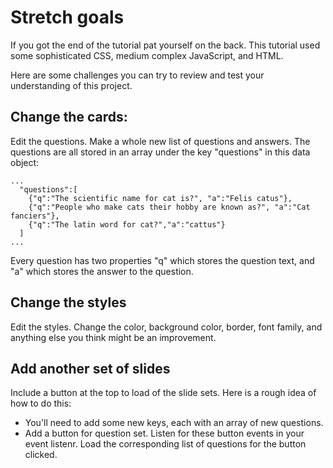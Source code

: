 # Stretch goals 
If you got the end of the tutorial pat yourself on the back. This tutorial used some sophisticated CSS, medium complex JavaScript, and HTML. 

Here are some challenges you can try to review and test your understanding of this project.

## Change the cards: 
Edit the questions. Make a whole new list of questions and answers. The questions are all stored in an array under the key "questions" in this data object: 

```JS
...
  "questions":[
    {"q":"The scientific name for cat is?", "a":"Felis catus"},
    {"q":"People who make cats their hobby are known as?", "a":"Cat fanciers"},
    {"q":"The latin word for cat?","a":"cattus"}
  ]
...
```

Every question has two properties "q" which stores the question text, and "a" which stores the answer to the question. 

## Change the styles
Edit the styles. Change the color, background color, border, font family, and anything else you think might be an improvement. 

## Add another set of slides
Include a button at the top to load of the slide sets. Here is a rough idea of how to do this:

- You'll need to add some new keys, each with an array of new questions. 
- Add a button for question set. Listen for these button events in your event listenr. Load the corresponding list of questions for the button clicked. 
